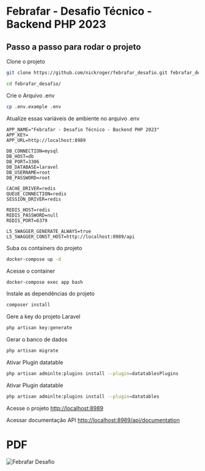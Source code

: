 # Febrafar - Desafio Técnico - Backend PHP 2023

## Passo a passo para rodar o projeto
Clone o projeto
```sh
git clone https://github.com/nickroger/febrafar_desafio.git febrafar_desafio
```
```sh
cd febrafar_desafio/
```


Crie o Arquivo .env
```sh
cp .env.example .env
```


Atualize essas variáveis de ambiente no arquivo .env
```dosini
APP_NAME="Febrafar - Desafio Técnico - Backend PHP 2023"
APP_KEY=
APP_URL=http://localhost:8989

DB_CONNECTION=mysql
DB_HOST=db
DB_PORT=3306
DB_DATABASE=laravel
DB_USERNAME=root
DB_PASSWORD=root

CACHE_DRIVER=redis
QUEUE_CONNECTION=redis
SESSION_DRIVER=redis

REDIS_HOST=redis
REDIS_PASSWORD=null
REDIS_PORT=6379

L5_SWAGGER_GENERATE_ALWAYS=true
L5_SWAGGER_CONST_HOST=http://localhost:8989/api
```


Suba os containers do projeto
```sh
docker-compose up -d
```


Acesse o container
```sh
docker-compose exec app bash
```


Instale as dependências do projeto
```sh
composer install
```


Gere a key do projeto Laravel
```sh
php artisan key:generate
```
Gerar o banco de dados
```sh
php artisan migrate
```

Ativar Plugin datatable
```sh
php artisan adminlte:plugins install --plugin=datatablesPlugins
```
Ativar Plugin datatable
```sh
php artisan adminlte:plugins install --plugin=datatables
```


Acesse o projeto
[http://localhost:8989](http://localhost:8989)

Acessar documentação API
[http://localhost:8989/api/documentation](http://localhost:8989/documentation)



# PDF 
<img alt="Febrafar Desafio" src="https://github.com/nickroger/febrafar_desafio/assets/3020333/a7155c71-59f5-49e9-bc64-0eaefb66dfeb">
